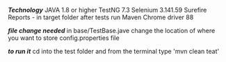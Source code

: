 *****Technology*****
JAVA 1.8 or higher
TestNG 7.3
Selenium 3.141.59
Surefire Reports - in target folder after tests run
Maven
Chrome driver 88

*****file change needed*****
in base/TestBase.jave change the location of where you want to store config.properties file

*****to run it*****
cd into the test folder and from the terminal type
'mvn clean teat'
